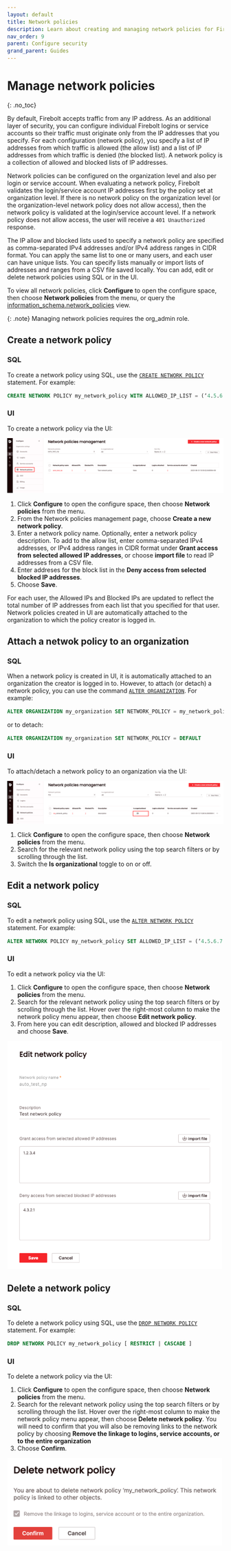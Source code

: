 ```yaml
---
layout: default
title: Network policies
description: Learn about creating and managing network policies for Firebolt.
nav_order: 9
parent: Configure security
grand_parent: Guides
---
```


# Manage network policies
{: .no_toc}

By default, Firebolt accepts traffic from any IP address. As an additional layer of security, you can configure individual Firebolt logins or service accounts so their traffic must originate only from the IP addresses that you specify. For each configuration (network policy), you specify a list of IP addresses from which traffic is allowed (the allow list) and a list of IP addresses from which traffic is denied (the blocked list). A network policy is a collection of allowed and blocked lists of IP addresses.

Network policies can be configured on the organization level and also per login or service account. When evaluating a network policy, Firebolt validates the login/service account IP addresses first by the policy set at organization level. If there is no network policy on the organization level (or the organization-level network policy does not allow access), then the network policy is validated at the login/service account level. If a network policy does not allow access, the user will receive a `401 Unauthorized` response.

The IP allow and blocked lists used to specify a network policy are specified as comma-separated IPv4 addresses and/or IPv4 address ranges in CIDR format. You can apply the same list to one or many users, and each user can have unique lists. You can specify lists manually or import lists of addresses and ranges from a CSV file saved locally. You can add, edit or delete network policies using SQL or in the UI. 

To view all network policies, click **Configure** to open the configure space, then choose **Network policies** from the menu, or query the [information_schema.network_policies](../../sql_reference/information-schema/network_policies.md) view. 

{: .note}
Managing network policies requires the org_admin role.

## Create a network policy

### SQL 
To create a network policy using SQL, use the [`CREATE NETWORK POLICY`](../../sql_reference/commands/data-definition/create-network-policy.md) statement. For example:

```sql
CREATE NETWORK POLICY my_network_policy WITH ALLOWED_IP_LIST = (‘4.5.6.1’, ‘2.4.5.1’) DESCRIPTION = 'my new network policy'
```

### UI
To create a network policy via the UI:

![Configure > Network policies](../../assets/images/networkpoliciespage.png)

1. Click **Configure** to open the configure space, then choose **Network policies** from the menu.
2. From the Network policies management page, choose **Create a new network policy**. 
3. Enter a network policy name. Optionally, enter a network policy description. To add to the allow list, enter comma-separated IPv4 addresses, or IPv4 address ranges in CIDR format under **Grant access from selected allowed IP addresses**, or choose **import file** to read IP addresses from a CSV file. 
4. Enter addreses for the block list in the **Deny access from selected blocked IP addresses**. 
5. Choose **Save**.

For each user, the Allowed IPs and Blocked IPs are updated to reflect the total number of IP addresses from each list that you specified for that user. Network policies created in UI are automatically attached to the organization to which the policy creator is logged in. 

## Attach a netwok policy to an organization

### SQL 
When a network policy is created in UI, it is automatically attached to an organization the creator is logged in to. However, to attach (or detach) a network policy, you can use the command [`ALTER ORGANIZATION`](../../sql_reference/commands/data-definition/alter-organization.md). For example: 

```sql
ALTER ORGANIZATION my_organization SET NETWORK_POLICY = my_network_policy
```
or to detach: 

```sql
ALTER ORGANIZATION my_organization SET NETWORK_POLICY = DEFAULT
```

### UI
To attach/detach a network policy to an organization via the UI:

![Configure > Network policies](../../assets/images/networkpoliciespagetoggle.png)
1. Click **Configure** to open the configure space, then choose **Network policies** from the menu.
2. Search for the relevant network policy using the top search filters or by scrolling through the list.
3. Switch the **Is organizational** toggle to on or off.

## Edit a network policy

### SQL 
To edit a network policy using SQL, use the [`ALTER NETWORK POLICY`](../../sql_reference/commands/data-definition/alter-network-policy.md) statement. For example:

```sql
ALTER NETWORK POLICY my_network_policy SET ALLOWED_IP_LIST = (‘4.5.6.7’, ‘2.4.5.7’) BLOCKED_IP_LIST = (‘6.7.8.9’) DESCRIPTION = 'updated network policy'
```

### UI
To edit a network policy via the UI:
1. Click **Configure** to open the configure space, then choose **Network policies** from the menu.
2. Search for the relevant network policy using the top search filters or by scrolling through the list. Hover over the right-most column to make the network policy menu appear, then choose **Edit network policy**. 
3. From here you can edit description, allowed and blocked IP addresses and choose **Save**.

<img src="../../assets/images/editnetworkpolicy.png" alt="Edit network policy" width="500"/>

## Delete a network policy

### SQL
To delete a network policy using SQL, use the [`DROP NETWORK POLICY`](../../sql_reference/commands/data-definition/drop-network-policy.md) statement. For example:

```sql
DROP NETWORK POLICY my_network_policy [ RESTRICT | CASCADE ]
```

### UI
To delete a network policy via the UI: 

1. Click **Configure** to open the configure space, then choose **Network policies** from the menu.
2. Search for the relevant network policy using the top search filters or by scrolling through the list. Hover over the right-most column to make the network policy menu appear, then choose **Delete network policy**. You will need to confirm that you will also be removing links to the network policy by choosing **Remove the linkage to logins, service accounts, or to the entire organization**
3. Choose **Confirm**.

<img src="../../assets/images/deletenetworkpolicy.png" alt="Delete network policy" width="500"/>